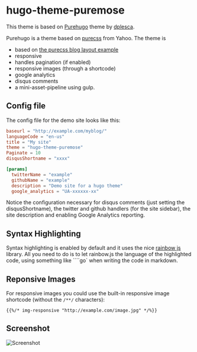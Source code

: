 hugo-theme-puremose
====================

This theme is based on [Purehugo](http://github.com/dplesca/purehugo) theme by [dplesca](http://github.com/dplesca).

Purehugo is a theme based on [purecss](http://purecss.io/) from Yahoo. The theme is 
- based on [the purecss blog layout example](http://purecss.io/layouts/blog/)
- responsive
- handles pagination (if enabled)
- responsive images (through a shortcode)
- google analytics
- disqus comments 
- a mini-asset-pipeline using gulp.


Config file
----------------------------------
The config file for the demo site looks like this:

```toml
baseurl = "http://example.com/myblog/"
languageCode = "en-us"
title = "My site"
theme = "hugo-theme-puremose"
Paginate = 10
disqusShortname = "xxxx"

[params]
  twitterName = "example"
  githubName = "example"
  description = "Demo site for a hugo theme"
  google_analytics = "UA-xxxxxx-xx"
```

Notice the configuration necessary for disqus comments (just setting the disqusShortname), the twitter and github handlers (for the site sidebar), the site description and enabling Google Analytics reporting.

Syntax Highlighting
----------------------------------
Syntax highlighting is enabled by default and it uses the nice [rainbow js](http://craig.is/making/rainbows) library. All you need to do is to let rainbow.js the language of the highlighted code, using something like ````go` when writing the code in markdown.

Reponsive Images
----------------------------------
For responsive images you could use the built-in responsive image shortcode (without the `/**/` characters):  
```
{{%/* img-responsive "http://example.com/image.jpg" */%}}
```

Screenshot
----------------------------------
![Screenshot](http://i.imgur.com/Dsj41Rz.png)

